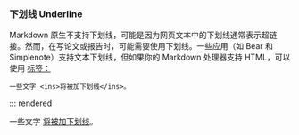 ### 下划线 Underline

Markdown 原生不支持下划线，可能是因为网页文本中的下划线通常表示超链接。然而，在写论文或报告时，可能需要使用下划线。一些应用（如 Bear 和 Simplenote）支持文本下划线，但如果你的 Markdown 处理器支持 HTML，可以使用 <ins> 标签：

```
一些文字 <ins>将被加下划线</ins>。
```

::: rendered

一些文字 <ins>将被加下划线</ins>。
